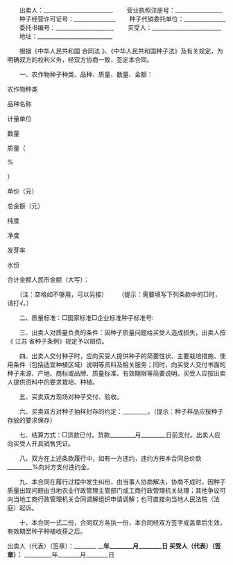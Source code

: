 
 


　　出卖人：_________________________
　　营业执照注册号：_________________
　　种子经营许可证号：_______________
　　种子代销委托单位：_______________
　　委托书编号：_____________________
　　买受人：_________________________
　　地址：___________________________


　　根据《中华人民共和国
合同法
》、《中华人民共和国种子法》及有关规定，为明确双方的权利义务，经双方协商一致，签定本合同。


　　一、农作物种子种类、品种、质量、数量、金额：




 

  

   


农作物种类





   


品种名称





   


计量单位





   


数量





   


质量（


%


）





   


单价（元）





   


总金额（元）





  

  

   


纯度





   


净度





   


发芽率





   


水份





  

  

   



 




   



 




   



 




   



 




   



 




   



 




   



 




   



 




   



 




   



 




  

  

   



 




   



 




   



 




   



 




   



 




   



 




   



 




   



 




   



 




   



 




  

  

   


合计金额人民币金额（大写）：　





  

 




　　（注：空格如不够用，可以另接）
　　（提示：需要填写下列条款中的□时，请打√。）





　　二、质量标准：□国家标准□企业标准种子标准号:


　　三、出卖人对质量负责的条件：因种子质量问题给买受人造成损失，出卖人按《
江苏
省种子条例》规定予以赔偿。


　　四、出卖人交付种子时，应向买受人提供种子的简要性状、主要栽培措施、使用条件（包括适宜种植区域）说明等资料及相关服务；同时，向买受人交付书面的种子来源、产地、商标或品牌、质量标准、有效期限等简要说明。买受人应按出卖人提供资料中的要求栽培、种植。


　　五、买卖双方现场对种子交付、验收。


　　六、买卖双方对种子抽样封存的约定：_________。（提示：种子样品应按种子存放的要求保存）


　　七、结算方式：□货款已付。货款_________月_________日前支付。出卖人应向买受人开具销售凭证。


　　八、双方在上述条款履行中，如有一方违约，违约方按本合同总价款_________%向对方支付违约金。


　　九、本合同在履行过程中发生纠纷，由当事人协商解决，协商不成时，因种子质量出现问题由当地农业行政管理主管部门或工商行政管理机关处理；其他争议可向当地工商行政管理机关合同调解组织申请调解；也可直接向当地人民法院（法庭）起诉。


　　十、本合同一式二份，合同双方各执一份，本合同经双方签字或盖章后生效，有效期至种子种植收获之后。


 


出卖人（代表）（签章）：________
__________年________月________日
买受人（代表）（签章）：________
__________年________月________日
 


 

 
 
 
 
 
  


  
 

  


  


  
 
 
 
 

